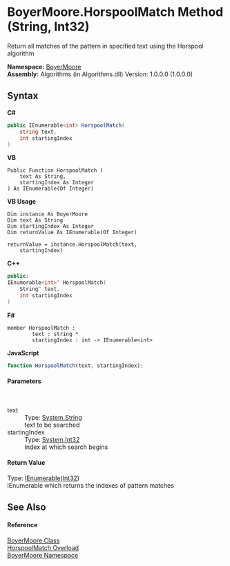 # BoyerMoore.HorspoolMatch Method (String, Int32)
 

Return all matches of the pattern in specified text using the Horspool algorithm

**Namespace:**&nbsp;<a href="71aac8e1-3159-96a7-d7cc-16f841dec445">BoyerMoore</a><br />**Assembly:**&nbsp;Algorithms (in Algorithms.dll) Version: 1.0.0.0 (1.0.0.0)

## Syntax

**C#**<br />
``` C#
public IEnumerable<int> HorspoolMatch(
	string text,
	int startingIndex
)
```

**VB**<br />
``` VB
Public Function HorspoolMatch ( 
	text As String,
	startingIndex As Integer
) As IEnumerable(Of Integer)
```

**VB Usage**<br />
``` VB Usage
Dim instance As BoyerMoore
Dim text As String
Dim startingIndex As Integer
Dim returnValue As IEnumerable(Of Integer)

returnValue = instance.HorspoolMatch(text, 
	startingIndex)
```

**C++**<br />
``` C++
public:
IEnumerable<int>^ HorspoolMatch(
	String^ text, 
	int startingIndex
)
```

**F#**<br />
``` F#
member HorspoolMatch : 
        text : string * 
        startingIndex : int -> IEnumerable<int> 

```

**JavaScript**<br />
``` JavaScript
function HorspoolMatch(text, startingIndex);
```


#### Parameters
&nbsp;<dl><dt>text</dt><dd>Type: <a href="http://msdn2.microsoft.com/en-us/library/s1wwdcbf" target="_blank">System.String</a><br />text to be searched</dd><dt>startingIndex</dt><dd>Type: <a href="http://msdn2.microsoft.com/en-us/library/td2s409d" target="_blank">System.Int32</a><br />Index at which search begins</dd></dl>

#### Return Value
Type: <a href="http://msdn2.microsoft.com/en-us/library/9eekhta0" target="_blank">IEnumerable</a>(<a href="http://msdn2.microsoft.com/en-us/library/td2s409d" target="_blank">Int32</a>)<br />IEnumerable which returns the indexes of pattern matches

## See Also


#### Reference
<a href="96315529-98e0-e49f-22ac-1994c21731a6">BoyerMoore Class</a><br /><a href="df75d562-eb6c-2f6b-a874-280b766ee7a3">HorspoolMatch Overload</a><br /><a href="71aac8e1-3159-96a7-d7cc-16f841dec445">BoyerMoore Namespace</a><br />